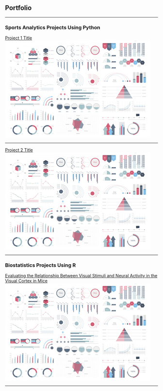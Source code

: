 ## Portfolio

---

### Sports Analytics Projects Using Python

[Project 1 Title](/sample_page)
<img src="images/dummy_thumbnail.jpg?raw=true"/>

---
[Project 2 Title](/pdf/sample_presentation.pdf)
<img src="images/dummy_thumbnail.jpg?raw=true"/>

---

### Biostatistics Projects Using R

[Evaluating the Relationship Between Visual Stimuli and Neural Activity in the Visual Cortex in Mice](/https://chris-h-li.github.io/project-html-files/neural_activity_in_mice_project.html)
<img src="images/dummy_thumbnail.jpg?raw=true"/>




---
<p style="font-size:11px"></a></p>
<!-- Remove above link if you don't want to attibute -->
